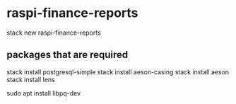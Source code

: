 # raspi-finance-reports

stack new raspi-finance-reports

## packages that are required
stack install postgresql-simple
stack install aeson-casing
stack install aeson
stack install lens

sudo apt install libpq-dev
